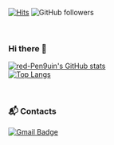 [![Hits](https://hits.seeyoufarm.com/api/count/incr/badge.svg?url=https%3A%2F%2Fgithub.com%2Fred-Pen9uin&count_bg=%2379C83D&title_bg=%23555555&icon=&icon_color=%23E7E7E7&title=hits&edge_flat=false)](https://hits.seeyoufarm.com)
![GitHub followers](https://img.shields.io/github/followers/red-Pen9uin?style=social)

<br>

### Hi there 👋

[![red-Pen9uin's GitHub stats](https://github-readme-stats.vercel.app/api?username=red-Pen9uin)](https://github.com/anuraghazra/github-readme-stats)
<br/>
[![Top Langs](https://github-readme-stats.vercel.app/api/top-langs/?username=red-Pen9uin&exclude_repo=roll20CustomSheet,red-pen9uin.github.io)](https://github.com/anuraghazra/github-readme-stats)

<br>

### 📬 Contacts

[![Gmail Badge](https://img.shields.io/badge/Gmail-d14836?style=flat-square&logo=Gmail&logoColor=white&link=mailto:red.pen9uin@gmail.com)](mailto:red.pen9uin@gmail.com)

<!--
**red-Pen9uin/red-Pen9uin** is a ✨ _special_ ✨ repository because its `README.md` (this file) appears on your GitHub profile.

Here are some ideas to get you started:

- 🔭 I’m currently working on ...
- 🌱 I’m currently learning ...
- 👯 I’m looking to collaborate on ...
- 🤔 I’m looking for help with ...
- 💬 Ask me about ...
- 📫 How to reach me: ...
- 😄 Pronouns: ...
- ⚡ Fun fact: ...
-->
